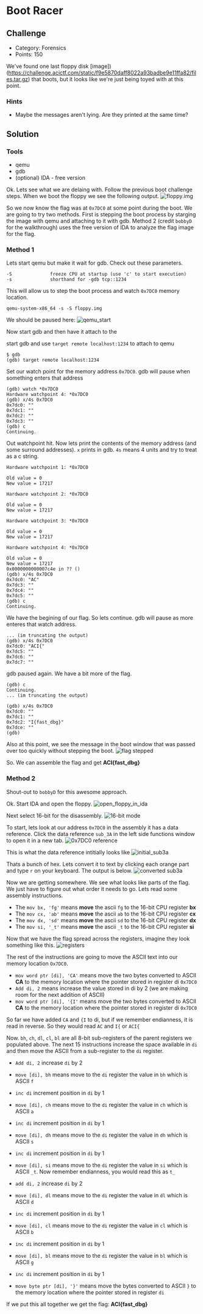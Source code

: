 
# Boot Racer

## Challenge
* Category: Forensics
* Points: 150

We've found one last floppy disk [image])(https://challenge.acictf.com/static/f9e5870daff8022a93badbe9e11ffa82/files.tar.gz) that boots, but it looks like we're just being toyed with at this point.

### Hints
* Maybe the messages aren't lying. Are they printed at the same time?


## Solution

### Tools
* qemu
* gdb
* (optional) IDA - free version



Ok. Lets see what we are delaing with. Follow the previous boot challenge steps. When we boot the floppy we see the following output.
![floppy.img](images/boot_screenshot.png)

So we now know the flag was at `0x7DC0` at some point during the boot. We are going to try two methods. First is stepping the boot process by starging the image with qemu and attaching to it with gdb. Method 2 (credit `bobbyD` for the walkthrough) uses the free version of IDA to analyze the flag image for the flag.

### Method 1

Lets start qemu but make it wait for gdb. Check out these parameters.
```
-S              freeze CPU at startup (use 'c' to start execution)
-s              shorthand for -gdb tcp::1234
```
This will allow us to step the boot process and watch `0x7DC0` memory location.
```
qemu-system-x86_64 -s -S floppy.img
```
We should be paused here:
![qemu_start](images/qemu_start.png)

Now start gdb and then have it attach to the

start gdb and use `target remote localhost:1234` to attach to qemu
```
$ gdb
(gdb) target remote localhost:1234
```
Set our watch point for the memory address `0x7DC0`. gdb will pause when something enters that address
```
(gdb) watch *0x7DC0
Hardware watchpoint 4: *0x7DC0
(gdb) x/4s 0x7DC0
0x7dc0: ""
0x7dc1: ""
0x7dc2: ""
0x7dc3: ""
(gdb) c
Continuing.
```

Out watchpoint hit. Now lets print the contents of the memory address (and some surround addresses). `x` prints in gdb. `4s` means 4 units and try to treat as a c string.
```
Hardware watchpoint 1: *0x7DC0

Old value = 0
New value = 17217

Hardware watchpoint 2: *0x7DC0

Old value = 0
New value = 17217

Hardware watchpoint 3: *0x7DC0

Old value = 0
New value = 17217

Hardware watchpoint 4: *0x7DC0

Old value = 0
New value = 17217
0x0000000000007c4e in ?? ()
(gdb) x/4s 0x7DC0
0x7dc0: "AC"
0x7dc3: ""
0x7dc4: ""
0x7dc5: ""
(gdb) c
Continuing.
```

We have the begining of our flag. So lets continue. gdb will pause as more enteres that watch address.
```
... (im truncating the output)
(gdb) x/4s 0x7DC0
0x7dc0: "ACI{"
0x7dc5: ""
0x7dc6: ""
0x7dc7: ""
```

gdb paused again. We have a bit more of the flag.

```
(gdb) c
Continuing.
... (im truncating the output)

(gdb) x/4s 0x7DC0
0x7dc0: ""
0x7dc1: ""
0x7dc2: "I{fast_dbg}"
0x7dce: ""
(gdb)
```
Also at this point, we see the message in the boot window that was passed over too quickly without stepping the boot.
![flag stepped](images/flag_stepped.png)

So. We can assemble the flag and get **ACI{fast_dbg}**

### Method 2

Shout-out to `bobbyD` for this awesome approach.

Ok. Start IDA and open the floppy.
![open_floppy_in_ida](images/open_floppy_in_ida.png)

Next select 16-bit for the disassembly.
![16-bit mode](images/16-bit_mode.png)

To start, lets look at our address `0x7DC0` in the assembly it has a data reference. Click the data reference `sub_3A` in the left side functions window to open it in a new tab.
![0x7DC0 reference](images/0x7DC0_reference.png)

This is what the data reference intitially looks like
![initial_sub3a](images/initial_sub_3A.png)

Thats a bunch of hex. Lets convert it to text by clicking each orange part and type `r` on your keyboard. The output is below.
![converted sub3a](images/convert_sub3A.png)

Now we are getting somewhere. We see what looks like parts of the flag. We just have to figure out what order it needs to go. Lets read some assembly instructions.

* The `mov bx, 'fg'` means **move** the ascii `fg` to the 16-bit CPU register **bx**
* The `mov cx, 'ab'` means **move** the ascii `ab` to the 16-bit CPU register **cx**
* The `mov dx, 'sd'` means **move** the ascii `sd` to the 16-bit CPU register **dx**
* The `mov si, '_t'` means **move** the ascii `_t` to the 16-bit CPU register **si**

Now that we have the flag spread across the registers, imagine they look something like this.
![registers](images/registers.png)

The rest of the instructions are going to move the ASCII text into our memory location `Ox7DC0`.
* `mov word ptr [di], 'CA'` means move the two bytes converted to ASCII **CA** to the memory location where the pointer stored in register di `0x7DC0`
* `Add di, 2` means increase the value stored in di by 2 (we are making room for the next addition of ASCII)
* `mov word ptr [di], '{I'` means move the two bytes converted to ASCII **CA** to the memory location where the pointer stored in register di `0x7DC0`

So far we have added `CA` and `{I` to di, but if we remember endianness, it is read in reverse. So they would read `AC` and `I{` or `ACI{`

Now. `bh`, `ch`, `dl`, `cl`, `bl` are all 8-bit sub-registers of the parent registers we populated above. The next 15 instructions increase the space available in `di` and then move the ASCII from a sub-register to the `di` register.
* `Add di, 2` increase `di` by 2

* `move [di], bh` means move to the `di` register the value in `bh` which is ASCII `f`

* `inc di` increment position in `di` by 1

* `move [di], ch` means move to the `di` register the value in `ch` which is ASCII `a`

* `inc di` increment position in `di` by 1

* `move [di], dh` means move to the `di` register the value in `dh` which is ASCII `s`

* `inc di` increment position in `di` by 1

* `move [di], si` means move to the `di` register the value in `si` which is ASCII `_t`. Now remember endianness, you would read this as `t_`

* `add di, 2` increase `di` by 2

* `move [di], dl` means move to the `di` register the value in `dl` which is ASCII `d`

* `inc di` increment position in `di` by 1

* `move [di], cl` means move to the `di` register the value in `cl` which is ASCII `b`

* `inc di` increment position in `di` by 1

* `move [di], bl` means move to the `di` register the value in `bl` which is ASCII `g`

* `inc di` increment position in `di` by 1

* `move byte ptr [di], '}'` means move the bytes converted to ASCII `}` to the memory location where the pointer stored in register `di`

If we put this all together we get the flag: **ACI{fast_dbg}**
